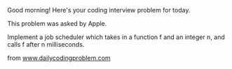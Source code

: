 Good morning! Here's your coding interview problem for today. </br>

This problem was asked by Apple. </br>

Implement a job scheduler which takes in a function f and an integer n, and calls f after n milliseconds. </br>

from www.dailycodingproblem.com
